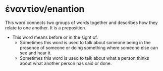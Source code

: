 # ἐναντίον/enantion
This word connects two groups of words together and describes how they relate to one another. It is a preposition.
* This word means before or in the sight of.
    * Sometimes this word is used to talk about someone being in the presence of someone or doing something where someone else can see and hear it.
    * Sometimes this word is used to talk about what a person thinks about what another person has said or done.
